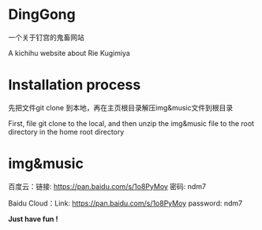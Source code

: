 # DingGong
一个关于钉宫的鬼畜网站

A kichihu website about Rie Kugimiya

# Installation process
先把文件git clone 到本地，再在主页根目录解压img&music文件到根目录

First, file git clone to the local, and then unzip the img&music file to the root directory in the home root directory

# img&music
百度云：链接: https://pan.baidu.com/s/1o8PyMoy 密码: ndm7

Baidu Cloud：Link: https://pan.baidu.com/s/1o8PyMoy password: ndm7



**Just have fun !**
